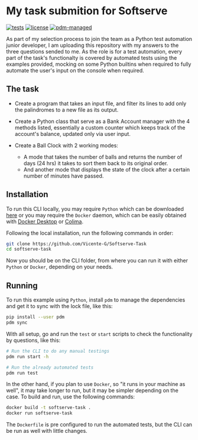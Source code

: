 # My task submition for Softserve

[![tests](https://github.com/Vicente-G/Softserve-Task/actions/workflows/ci.yml/badge.svg?event=push)](https://github.com/Vicente-G/Softserve-Task/actions/workflows/ci.yml)
[![license](https://img.shields.io/badge/license-MIT-purple.svg)](https://github.com/Vicente-G/Database-Model/blob/main/LICENSE)
[![pdm-managed](https://img.shields.io/endpoint?url=https%3A%2F%2Fcdn.jsdelivr.net%2Fgh%2Fpdm-project%2F.github%2Fbadge.json)](https://pdm-project.org)

As part of my selection process to join the team as a Python test automation junior developer, I am uploading this repository with my answers to the three questions sended to me. As the role is for a test automation, every part of the task's functionalty is covered by automated tests using the examples provided, mocking on some Python builtins when required to fully automate the user's input on the console when required.

## The task

* Create a program that takes an input file, and filter its lines to add only the palindromes to a new file as its output.

* Create a Python class that serve as a Bank Account manager with the 4 methods listed, essentially a custom counter which keeps track of the account's balance, updated only via user input.

* Create a Ball Clock with 2 working modes:
    * A mode that takes the number of balls and returns the number of days (24 hrs) it takes to sort them back to its original order.
    * And another mode that displays the state of the clock after a certain number of minutes have passed.


## Installation

To run this CLI locally, you may require `Python` which can be downloaded [here](https://www.python.org/downloads/) or you may require the `Docker` daemon, which can be easily obtained with [Docker Desktop](https://www.docker.com/products/docker-desktop/) or [Colima](https://github.com/abiosoft/colima).

Following the local installation, run the following commands in order:

```sh
git clone https://github.com/Vicente-G/Softserve-Task
cd softserve-task
```

Now you should be on the CLI folder, from where you can run it with either `Python` or `Docker`, depending on your needs.

## Running

To run this example using `Python`, install `pdm` to manage the dependencies and get it to sync with the lock file, like this:

```sh
pip install --user pdm
pdm sync
```

With all setup, go and run the `test` or `start` scripts to check the functionality by questions, like this:

```sh
# Run the CLI to do any manual testings
pdm run start -h
```
```sh
# Run the already automated tests
pdm run test
```

In the other hand, if you plan to use `Docker`, so "it runs in your machine as well", it may take longer to run, but it may be simpler depending on the case. To build and run, use the following commands:

```sh
docker build -t softserve-task .
docker run softserve-task
```

The `Dockerfile` is pre configured to run the automated tests, but the CLI can be run as well with little changes.


